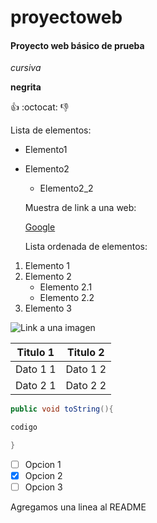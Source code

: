 # proyectoweb
#### Proyecto web básico de prueba
*cursiva*

**negrita**

:+1:
:octocat:
:-1:

Lista de elementos:

* Elemento1
* Elemento2
  * Elemento2_2

  Muestra de link a una web:

  [Google](https://www.google.es/?gfe_rd=cr&dcr=0&ei=_sE8Wuz3CImaX9K9ivgD)

  Lista ordenada de elementos:

 1. Elemento 1
 2. Elemento 2
     * Elemento 2.1
     * Elemento 2.2
 3. Elemento 3  

![Link a una imagen](https://d1u5p3l4wpay3k.cloudfront.net/dota2_gamepedia/thumb/2/22/Team_logo_Fnatic.png/256px-Team_logo_Fnatic.png?version=8aa01013d967a86d26b06213cbc4af8)

Titulo 1 | Titulo 2
---------|---------
Dato 1 1 |  Dato 1 2
Dato 2 1 |  Dato 2 2

```java
public void toString(){

codigo

}
```

- [ ] Opcion 1
- [x] Opcion 2
- [ ] Opcion 3

Agregamos una linea al README
